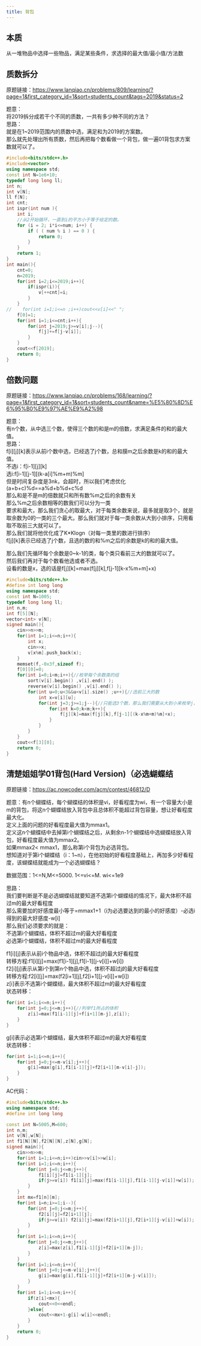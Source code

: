 ```yaml
---
title: 背包
---
```


## 本质
从一堆物品中选择一些物品，满足某些条件，求选择的最大值/最小值/方法数  

## 质数拆分
原题链接：https://www.lanqiao.cn/problems/809/learning/?page=1&first_category_id=1&sort=students_count&tags=2019&status=2  

题意：  
将2019拆分成若干个不同的质数，一共有多少种不同的方法？  
思路：  
就是在1~2019范围内的质数中选，满足和为2019的方案数。  
那么就先处理出所有质数，然后再把每个数看做一个背包，做一遍01背包求方案数就可以了。  

```cpp
#include<bits/stdc++.h>
#include<vector>
using namespace std;
const int N=1e6+10;
typedef long long ll;
int n;
int v[N];
ll f[N];
int cnt;
int ispr(int num ){
    int i;
    //从2开始循环，一直到i的平方小于等于给定的数。
    for (i = 2; i*i<=num; i++) {
        if ( ( num % i ) == 0 ) {
            return 0;
        }
    }
    return 1;
}
int main(){
    cnt=0;
    n=2019;
    for(int i=2;i<=2019;i++){
        if(ispr(i)){
            v[++cnt]=i;
        }
    }
//    for(int i=1;i<=n ;i++)cout<<v[i]<<" ";
    f[0]=1;
    for(int i=1;i<=cnt;i++){
        for(int j=2019;j>=v[i];j--){
            f[j]+=f[j-v[i]];
        }
    }
    cout<<f[2019];
    return 0;
}
```

## 倍数问题
原题链接：https://www.lanqiao.cn/problems/168/learning/?page=1&first_category_id=1&sort=students_count&name=%E5%80%8D%E6%95%B0%E9%97%AE%E9%A2%98  

题意：  
有n个数，从中选三个数，使得三个数的和是m的倍数，求满足条件的和的最大值。  
思路：  
f[i][j][k]表示从前i个数中选，已经选了j个数，总和膜m之后余数是k的和的最大值。  
不选i：f[i-1][j][k]  
选i:f[i-1][j-1][(k-a[i]%m+m)%m]  
但是时间复杂度是3nk，会超时，所以我们考虑优化  
(a+b+c)%d==a%d+b%d+c%d  
那么和是不是m的倍数就只和所有数%m之后的余数有关  
那么%m之后余数相等的数我们可以分为一类  
要求和最大，那么我们贪心的取最大，对于每类余数来说，最多就是取3个，就是取余数为0的一类的三个最大。那么我们就对于每一类余数从大到小排序，只用看取不取前三大就可以了。  
那么我们就将他优化成了K*Klogn（对每一类里的数进行排序）  
f[j][k]表示已经选了j个数，且选的数的和%m之后的余数是k的和的最大值。  

那么我们先循环每个余数是0~k-1的类，每个类只看前三大的数就可以了。  
然后我们再对于每个数看他选或者不选。  
设看的数是x，选的话是f[j][k]=max(f[j][k],f[j-1][k-x%m+m]+x)  
```cpp
#include<bits/stdc++.h>
#define int long long
using namespace std;
const int N=1005;
typedef long long ll;
int n,m;
int f[5][N];
vector<int> v[N];
signed main(){
	cin>>n>>m;
	for(int i=1;i<=n;i++){
		int x;
		cin>>x;
		v[x%m].push_back(x); 
	}
	memset(f,-0x3f,sizeof f);
	f[0][0]=0;
	for(int i=0;i<m;i++){//枚举每个余数类的组
		sort(v[i].begin() ,v[i].end() );
		reverse(v[i].begin() ,v[i].end() );
		for(int u=0;u<3&&u<v[i].size() ;u++){//选前三大的数
			int x=v[i][u];
			for(int j=3;j>=1;j--){//只能选3个数，那么我们需要从大到小来枚举j，防止被重复选择更新过后的数据
				for(int k=0;k<m;k++){
					f[j][k]=max(f[j][k],f[j-1][(k-x%m+m)%m]+x);
				}
			}
		}
	}
	cout<<f[3][0];
	return 0;
}

```



## 清楚姐姐学01背包(Hard Version)（必选蝴蝶结
原题链接：https://ac.nowcoder.com/acm/contest/46812/D  

题意：有n个蝴蝶结，每个蝴蝶结的体积是vi，好看程度为wi，有一个容量大小是m的背包，将这n个蝴蝶结放入背包中且总体积不能超过背包容量，想让好看程度最大化。  
定义上面的问题的好看程度最大值为mmax1。  
定义这n个蝴蝶结中去掉第i个蝴蝶结之后，从剩余n-1个蝴蝶结中选蝴蝶结放入背包，好看程度最大值为mmax2。  
如果mmax2< mmax1，那么称第i个背包为必选背包。  
想知道对于第i个蝴蝶结（i：1~n），在他初始的好看程度基础上，再加多少好看程度，该蝴蝶结就能成为一个必选蝴蝶结？  

数据范围：1<=N,M<=5000.  1<=vi<=M. wi<=1e9 

思路：  
我们要判断是不是必选蝴蝶结就要知道不选第i个蝴蝶结的情况下，最大体积不超过m的最大好看程度  
那么需要加的好感度最小等于=mmax1+1（i为必选要达到的最小的好感度）-必选i得到的最大好感度-w[i]    
那么我们必须要求的就是：  
不选第i个蝴蝶结，体积不超过m的最大好看程度  
必选第i个蝴蝶结，体积不超过m的最大好看程度  

f1[i][j]表示从前i个物品中选，体积不超过j的最大好看程度  
转移方程:f1[i][j]=max(f1[i-1][j],f1[i-1][j-v[i]]+w[i])  
f2[i][j]表示从第i个到第n个物品中选，体积不超过j的最大好看程度  
转移方程:f2[i][j]=max(f2[i+1][j],f2[i+1][j-v[i]]+w[i])  
z[i]表示不选第i个蝴蝶结，最大体积不超过m的最大好看程度  
状态转移：  
```cpp
for(int i=1;i<=n;i++){
    for(int j=0;j<=m;j++){//列举f1所占的体积
        z[i]=max(f1[i-1][j]+f[i+1][m-j],z[i]);
    }
}
```
g[i]表示必选第i个蝴蝶结，最大体积不超过m的最大好看程度  
状态转移：
```cpp
for(int i=1;i<=n;i++){
    for(int j=0;j<=m-v[i];j++){
        g[i]=max(g[i],f1[i-1][j]+f2[i+1][m-v[i]-j]);
    }
}

```

AC代码：  
```cpp
#include<bits/stdc++.h>
using namespace std;
#define int long long

const int N=5005,M=600;
int n,m;
int v[N],w[N];
int f1[N][N],f2[N][N],z[N],g[N];
signed main(){
	cin>>n>>m;
	for(int i=1;i<=n;i++)cin>>v[i]>>w[i];
	for(int i=1;i<=n;i++){
		for(int j=0;j<=m;j++){
			f1[i][j]=f1[i-1][j];
			if(j>=v[i]) f1[i][j]=max(f1[i-1][j],f1[i-1][j-v[i]]+w[i]);
		}
	}
	int mx=f1[n][m];
	for(int i=n;i>=1;i--){
		for(int j=0;j<=m;j++){
			f2[i][j]=f2[i+1][j];
			if(j>=v[i]) f2[i][j]=max(f2[i+1][j],f2[i+1][j-v[i]]+w[i]);
		}
	}
	for(int i=1;i<=n;i++){
		for(int j=0;j<=m;j++){
			z[i]=max(z[i],f1[i-1][j]+f2[i+1][m-j]);
		}
	}
	for(int i=1;i<=n;i++){
		for(int j=0;j<=m-v[i];j++){
			g[i]=max(g[i],f1[i-1][j]+f2[i+1][m-j-v[i]]);
		}
	}
	for(int i=1;i<=n;i++){
		if(z[i]<mx){
			cout<<0<<endl;
		}else{
			cout<<mx+1-g[i]-w[i]<<endl;
		}
	}
	return 0;
}
```

## 

















